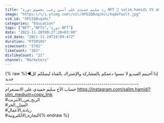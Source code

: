 ```yaml
---
title: "رد سليم حميدي على أمين رغيب بخصوص دورة NFT 🤑 salim.hamidi VS amine raghibe"
image: "https:\/\/i.ytimg.com\/vi\/hPG1QBuqzhc\/hqdefault.jpg"
vid_id: "hPG1QBuqzhc"
categories: "Education"
tags: ["NFT","NFTs","دورة NFT"]
date: "2021-11-28T09:27:28+03:00"
vid_date: "2021-11-24T19:09:47Z"
duration: "PT5M10S"
viewcount: "5782"
likeCount: "303"
dislikeCount: "21"
channel: "Marketers"
---
```

{% raw %}◄إذا أحببتم الفيديو لا تنسوا دعمكم بالمشاركة والإشتراك بالقناة ليصلكم كل جديد <br />--------------------------------------------------------------------<br />حساب الأخ سليم حميدي على الانستغرام <a rel="nofollow" target="blank" href="https://instagram.com/salim.hamidi?utm_medium=copy_link">https://instagram.com/salim.hamidi?utm_medium=copy_link</a><br />#الربح_من_الأنترنت<br />#العمل_الحر<br />#ريادة_الأعمال<br />#التجارة_الالكترونية{% endraw %}
